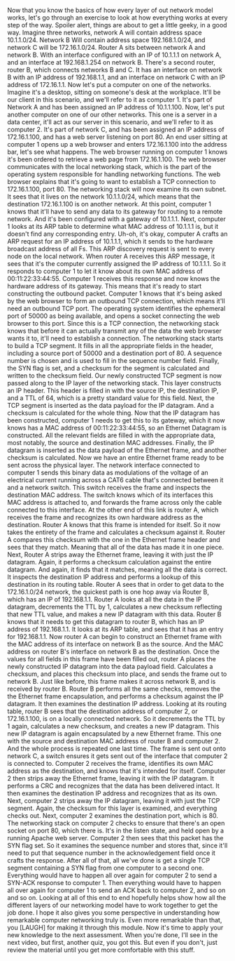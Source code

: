 Now that you know the basics of how every
layer of out network model works, let's go through an exercise to look at how
everything works at every step of the way. Spoiler alert, things are about to
get a little geeky, in a good way. Imagine three networks, network A will
contain address space 10.1.1.0/24. Network B Will contain
address space 192.168.1.0/24, and network C will be 172.16.1.0/24. Router A sits between network A and
network B. With an interface configured with
an IP of 10.1.1.1 on network A, and an interface at
192.168.1.254 on network B. There's a second router, router B,
which connects networks B and C. It has an interface on network B
with an IP address of 192.168.1.1, and an interface on network C
with an IP address of 172.16.1.1. Now let's put a computer
on one of the networks. Imagine it's a desktop, sitting on
someone's desk at the workplace. It'll be our client in this scenario,
and we'll refer to it as computer 1. It's part of Network A and has been
assigned an IP address of 10.1.1.100. Now, let's put another computer
on one of our other networks. This one is a server in a data center,
it'll act as our server in this scenario, and we'll refer to it as computer 2. It's part of network C, and
has been assigned an IP address of 172.16.1.100, and
has a web server listening on port 80. An end user sitting at computer
1 opens up a web browser and enters 172.16.1.100 into the address bar,
let's see what happens. The web browser running on computer
1 knows it's been ordered to retrieve a web page from 172.16.1.100. The web browser communicates with the
local networking stack, which is the part of the operating system responsible for
handling networking functions. The web browser explains that
it's going to want to establish a TCP connection to 172.16.1.100, port 80. The networking stack will
now examine its own subnet. It sees that it lives on
the network 10.1.1.0/24, which means that the destination
172.16.1.100 is on another network. At this point, computer 1 knows that it'll
have to send any data to its gateway for routing to a remote network. And it's been configured
with a gateway of 10.1.1.1. Next, computer 1 looks at its ARP
table to determine what MAC address of 10.1.1.1 is, but
it doesn't find any corresponding entry. Uh-oh, it's okay,
computer A crafts an ARP request for an IP address of 10.1.1.1, which it sends to the hardware
broadcast address of all Fs. This ARP discovery request is sent
to every node on the local network. When router A receives this ARP message,
it sees that it's the computer currently assigned the IP
address of 10.1.1.1. So it responds to computer
1 to let it know about its own MAC address of 00:11:22:33:44:55. Computer 1 receives this response and now
knows the hardware address of its gateway. This means that it's ready to start
constructing the outbound packet. Computer 1 knows that it's being
asked by the web browser to form an outbound TCP connection, which
means it'll need an outbound TCP port. The operating system identifies
the ephemeral port of 50000 as being available, and opens a socket connecting
the web browser to this port. Since this is a TCP connection,
the networking stack knows that before it can actually transmit any of
the data the web browser wants it to, it'll need to establish a connection. The networking stack starts
to build a TCP segment. It fills in all the appropriate
fields in the header, including a source port of 50000 and
a destination port of 80. A sequence number is chosen and is used
to fill in the sequence number field. Finally, the SYN flag is set, and a
checksum for the segment is calculated and written to the checksum field. Our newly constructed TCP segment
is now passed along to the IP layer of the networking stack. This layer constructs an IP header. This header is filled in with
the source IP, the destination IP, and a TTL of 64, which is a pretty
standard value for this field. Next, the TCP segment is inserted as
the data payload for the IP datagram. And a checksum is calculated for
the whole thing. Now that the IP datagram
has been constructed, computer 1 needs to get this to
its gateway, which it now knows has a MAC address of 00:11:22:33:44:55, so an Ethernet Datagram is constructed. All the relevant fields are filled in
with the appropriate data, most notably, the source and destination MAC addresses. Finally, the IP datagram is inserted as
the data payload of the Ethernet frame, and another checksum is calculated. Now we have an entire Ethernet frame ready
to be sent across the physical layer. The network interface connected to
computer 1 sends this binary data as modulations of the voltage of
an electrical current running across a CAT6 cable that's connected
between it and a network switch. This switch receives the frame and
inspects the destination MAC address. The switch knows which of its interfaces
this MAC address is attached to, and forwards the frame across only
the cable connected to this interface. At the other end of this link is router A,
which receives the frame and recognizes its own hardware
address as the destination. Router A knows that this
frame is intended for itself. So it now takes the entirety of the frame
and calculates a checksum against it. Router A compares this checksum with
the one in the Ethernet frame header and sees that they match. Meaning that all of the data
has made it in one piece. Next, Router A strips
away the Ethernet frame, leaving it with just the IP datagram. Again, it performs a checksum
calculation against the entire datagram. And again, it finds that it matches,
meaning all the data is correct. It inspects the destination IP address and performs a lookup of this
destination in its routing table. Router A sees that in order to get data to the 172.16.1.0/24 network,
the quickest path is one hop away via Router B, which has an IP of 192.168.1.1. Router A looks at all
the data in the IP datagram, decrements the TTL by 1,
calculates a new checksum reflecting that new TTL value, and
makes a new IP datagram with this data. Router B knows that it needs to
get this datagram to router B, which has an IP address of 192.168.1.1. It looks at its ARP table, and
sees that it has an entry for 192.168.1.1. Now router A can begin to
construct an Ethernet frame with the MAC address of its interface
on network B as the source. And the MAC address on router B's
interface on network B as the destination. Once the values for all fields in
this frame have been filled out, router A places the newly constructed IP
datagram into the data payload field. Calculates a checksum, and
places this checksum into place, and sends the frame out to network B. Just like before,
this frame makes it across network B, and is received by router B. Router B performs all the same checks,
removes the the Ethernet frame encapsulation, and performs
a checksum against the IP datagram. It then examines
the destination IP address. Looking at its routing table, router B sees that the destination
address of computer 2, or 172.16.1.100, is on
a locally connected network. So it decrements the TTL by 1 again,
calculates a new checksum, and creates a new IP datagram. This new IP datagram is again
encapsulated by a new Ethernet frame. This one with the source and destination
MAC address of router B and computer 2. And the whole process is
repeated one last time. The frame is sent out onto network C, a switch ensures it gets sent out of the
interface that computer 2 is connected to. Computer 2 receives the frame, identifies
its own MAC address as the destination, and knows that it's intended for itself. Computer 2 then strips away the Ethernet
frame, leaving it with the IP datagram. It performs a CRC and recognizes that
the data has been delivered intact. It then examines the destination IP
address and recognizes that as its own. Next, computer 2 strips
away the IP datagram, leaving it with just the TCP segment. Again, the checksum for this layer is
examined, and everything checks out. Next, computer 2 examines
the destination port, which is 80. The networking stack on computer 2
checks to ensure that there's an open socket on port 80, which there is. It's in the listen state, and
held open by a running Apache web server. Computer 2 then sees that this
packet has the SYN flag set. So it examines the sequence number and
stores that, since it'll need to put that sequence number in the acknowledgement
field once it crafts the response. After all of that,
all we've done is get a single TCP segment containing a SYN flag
from one computer to a second one. Everything would have to
happen all over again for computer 2 to send a SYN-ACK
response to computer 1. Then everything would have
to happen all over again for computer 1 to send an ACK back to
computer 2, and so on and so on. Looking at all of this end to end
hopefully helps show how all the different layers of our networking model have
to work together to get the job done. I hope it also gives you some perspective
in understanding how remarkable computer networking truly is. Even more remarkable than that, you
[LAUGH] for making it through this module. Now it's time to apply your new
knowledge to the next assessment. When you're done, I'll see in the next
video, but first, another quiz, you got this. But even if you don't, just review the material until you
get more comfortable with this stuff.
